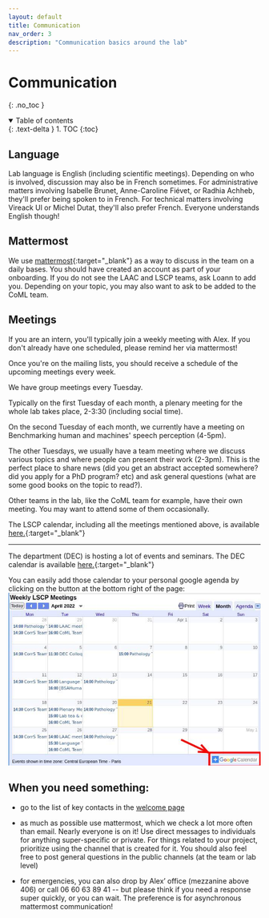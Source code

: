 ```yaml
---
layout: default
title: Communication
nav_order: 3
description: "Communication basics around the lab"
---
```


# Communication
{: .no_toc }

<details open markdown="block">
  <summary>
    Table of contents
  </summary>
  {: .text-delta }
1. TOC
{:toc}
</details>

## Language

Lab language is English (including scientific meetings).
Depending on who is involved, discussion may also be in French sometimes. For administrative matters involving Isabelle Brunet, Anne-Caroline Fiévet, or Radhia Achheb, they'll prefer being spoken to in French. For technical matters involving Vireack Ul or Michel Dutat, they'll also prefer French. Everyone understands English though!

## Mattermost

We use [mattermost](https://mattermost.cognitive-ml.fr/laac/){:target="_blank"} as a way to discuss in the team on a daily bases. You should have created an account as part of your onboarding. If you do not see the LAAC and LSCP teams, ask Loann to add you. Depending on your topic, you may also want to ask to be added to the CoML team.

## Meetings

If you are an intern, you'll typically join a weekly meeting with Alex. If you don't already have one scheduled, please remind her via mattermost!

Once you're on the mailing lists, you should receive a schedule of the upcoming meetings every week.

We have group meetings every Tuesday.

Typically on the first Tuesday of each month, a plenary meeting for the whole lab takes place, 2-3:30 (including social time).

On the second Tuesday of each month, we currently have a meeting on Benchmarking human and machines' speech perception (4-5pm). 

The other Tuesdays, we usually have a team meeting where we discuss various topics and where people can present their work (2-3pm). This is the perfect place to share news (did you get an abstract accepted somewhere? did you apply for a PhD program? etc) and ask general questions (what are some good books on the topic to read?).


Other teams in the lab, like the CoML team for example, have their own meeting. You may want to attend some of them occasionally.

The LSCP calendar, including all the meetings mentioned above, is available [here.](https://calendar.google.com/calendar/embed?src=vsvnk7q30d9h9lj866g25m98ok%40group.calendar.google.com&ctz=Europe%2FParis){:target="_blank"}

---

The department (DEC) is hosting a lot of events and seminars. The DEC calendar is available [here.](https://calendar.google.com/calendar/embed?src=07im0e9urm3sh8tlmoeqde2drk%40group.calendar.google.com&ctz=Europe%2FParis){:target="_blank"}

You can easily add those calendar to your personal google agenda by clicking on the button at the bottom right of the page:
![add calendars to your google agenda](../ressources/img/add-calendar-google.jpg)

## When you need something:

- go to the list of key contacts in the [welcome page](../index.md)

- as much as possible use mattermost, which we check a lot more often than email. Nearly everyone is on it! Use direct messages to individuals for anything super-specific or private. For things related to your project, prioritize using the channel that is created for it. You should also feel free to post general questions in the public channels (at the team or lab level)

- for emergencies, you can also drop by Alex’ office (mezzanine above 406) or call 06 60 63 89 41 -- but please think if you need a response super quickly, or you can wait. The preference is for asynchronous mattermost communication!
